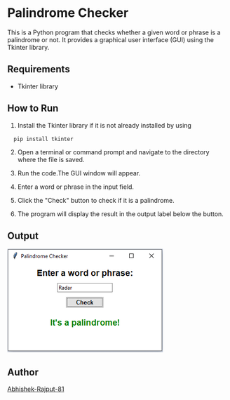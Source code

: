 # Palindrome Checker
This is a Python program that checks whether a given word or phrase is a palindrome or not. It provides a graphical user interface (GUI) using the Tkinter library.

## Requirements
- Tkinter library

## How to Run
1. Install the Tkinter library if it is not already installed by using
``` 
  pip install tkinter
```
2. Open a terminal or command prompt and navigate to the directory where the file is saved.

3. Run the code.The GUI window will appear.

6. Enter a word or phrase in the input field.

5. Click the "Check" button to check if it is a palindrome.

6. The program will display the result in the output label below the button.

## Output
![Output](image.png)

## **Author**
[Abhishek-Rajput-81](https://github.com/Abhishek-Rajput-81)